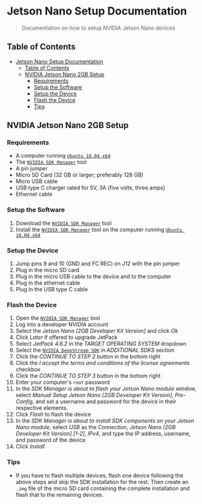 # Jetson Nano Setup Documentation

> Documentation on how to setup NVIDIA Jetson Nano devices

## Table of Contents

- [Jetson Nano Setup Documentation](#jetson-nano-setup-documentation)
  - [Table of Contents](#table-of-contents)
  - [NVIDIA Jetson Nano 2GB Setup](#nvidia-jetson-nano-2gb-setup)
    - [Requirements](#requirements)
    - [Setup the Software](#setup-the-software)
    - [Setup the Device](#setup-the-device)
    - [Flash the Device](#flash-the-device)
    - [Tips](#tips)

## NVIDIA Jetson Nano 2GB Setup

### Requirements

-   A computer running [`Ubuntu 18.04 x64`](https://releases.ubuntu.com/18.04/)
-   The [`NVIDIA SDK Manager`](https://developer.NVIDIA.com/NVIDIA-sdk-manager) tool
-   A pin jumper
-   Micro SD Card (32 GB or larger; preferably 128 GB)
-   Micro USB cable
-   USB type C charger rated for 5V, 3A (five volts, three amps)
-   Ethernet cable

### Setup the Software

1. Download the
   [`NVIDIA SDK Manager`](https://developer.NVIDIA.com/NVIDIA-sdk-manager) tool
2. Install the
   [`NVIDIA SDK Manager`](https://developer.NVIDIA.com/NVIDIA-sdk-manager) tool on
   the computer running [`Ubuntu 18.04 x64`](https://releases.ubuntu.com/18.04/)

### Setup the Device

1. Jump pins 9 and 10 (GND and FC REC) on J12 with the pin jumper
2. Plug in the micro SD card
3. Plug in the micro USB cable to the device and to the computer
4. Plug in the ethernet cable
5. Plug in the USB type C cable

### Flash the Device

1. Open the
   [`NVIDIA SDK Manager`](https://developer.NVIDIA.com/NVIDIA-sdk-manager) tool
2. Log into a developer NVIDIA account
3. Select the _Jetson Nano [2GB Developer Kit Version]_ and click _Ok_
4. Click _Later_ if offered to upgrade JetPack
5. Select _JetPack 4.6.2_ in the _TARGET OPERATING SYSTEM_ dropdown
6. Select the
   [`NVIDIA DeepStream SDK`](https://developer.nvidia.com/deepstream-sdk)
   in _ADDITIONAL SDKS_ section
7. Click the _CONTINUE TO STEP 2_ button in the bottom right
8. Click the
   _I accept the terms and conditions of the license agreements_ checkbox
9. Click the _CONTINUE TO STEP 3_ button in the bottom right
10. Enter your computer's `root` password
11. In the _SDK Manager is about to flash your Jetson Nano module_ window,
    select _Manual Setup Jetson Nano [2GB Developer Kit Version]_, _Pre-Config_, and
    set a username and password for the device in their respective elements.
12. Click _Flash_ to flash the device
13. In the _SDK Manager is about to install SDK components on your Jetson Nano module_, select _USB_ as the _Connection_, _Jetson Nano [2GB Developer Kit Version] [1-2]_, _IPv4_, and type the IP address, username, and password of the device
14. Click _Install_

### Tips

-   If you have to flash multiple devices, flash one device following the above
    steps and skip the SDK installation for the rest. Then create an `.img` file of the micro SD card containing the complete installation and flash that to the remaining devices.
